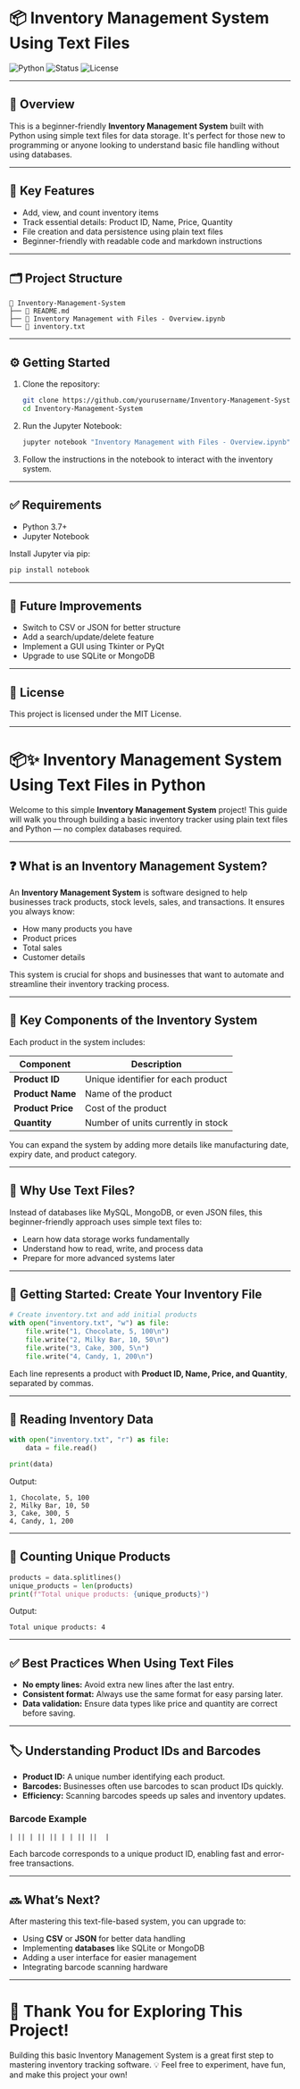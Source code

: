 # 📦 Inventory Management System Using Text Files

![Python](https://img.shields.io/badge/Python-3.7%2B-blue)
![Status](https://img.shields.io/badge/status-complete-brightgreen)
![License](https://img.shields.io/badge/license-MIT-lightgrey)

---

## 📖 Overview

This is a beginner-friendly **Inventory Management System** built with Python using simple text files for data storage. It's perfect for those new to programming or anyone looking to understand basic file handling without using databases.

---

## 🧩 Key Features

- Add, view, and count inventory items
- Track essential details: Product ID, Name, Price, Quantity
- File creation and data persistence using plain text files
- Beginner-friendly with readable code and markdown instructions

---

## 🗂️ Project Structure

```
📁 Inventory-Management-System
├── 📄 README.md
├── 📓 Inventory Management with Files - Overview.ipynb
└── 📄 inventory.txt
```

---

## ⚙️ Getting Started

1. Clone the repository:
   ```bash
   git clone https://github.com/yourusername/Inventory-Management-System.git
   cd Inventory-Management-System
   ```

2. Run the Jupyter Notebook:
   ```bash
   jupyter notebook "Inventory Management with Files - Overview.ipynb"
   ```

3. Follow the instructions in the notebook to interact with the inventory system.

---

## ✅ Requirements

- Python 3.7+
- Jupyter Notebook

Install Jupyter via pip:
```bash
pip install notebook
```

---

## 📌 Future Improvements

- Switch to CSV or JSON for better structure
- Add a search/update/delete feature
- Implement a GUI using Tkinter or PyQt
- Upgrade to use SQLite or MongoDB

---

## 📝 License

This project is licensed under the MIT License.

---

# 📦✨ Inventory Management System Using Text Files in Python

Welcome to this simple **Inventory Management System** project! This guide will walk you through building a basic inventory tracker using plain text files and Python — no complex databases required.

---

## ❓ What is an Inventory Management System?

An **Inventory Management System** is software designed to help businesses track products, stock levels, sales, and transactions. It ensures you always know:

* How many products you have  
* Product prices  
* Total sales  
* Customer details  

This system is crucial for shops and businesses that want to automate and streamline their inventory tracking process.

---

## 🧩 Key Components of the Inventory System

Each product in the system includes:

| Component         | Description                        |
| ----------------- | ---------------------------------- |
| **Product ID**    | Unique identifier for each product |
| **Product Name**  | Name of the product                |
| **Product Price** | Cost of the product                |
| **Quantity**      | Number of units currently in stock |

You can expand the system by adding more details like manufacturing date, expiry date, and product category.

---

## 💾 Why Use Text Files?

Instead of databases like MySQL, MongoDB, or even JSON files, this beginner-friendly approach uses simple text files to:

* Learn how data storage works fundamentally  
* Understand how to read, write, and process data  
* Prepare for more advanced systems later  

---

## 🚀 Getting Started: Create Your Inventory File

```python
# Create inventory.txt and add initial products
with open("inventory.txt", "w") as file:
    file.write("1, Chocolate, 5, 100\n")
    file.write("2, Milky Bar, 10, 50\n")
    file.write("3, Cake, 300, 5\n")
    file.write("4, Candy, 1, 200\n")
```

Each line represents a product with **Product ID, Name, Price, and Quantity**, separated by commas.

---

## 📖 Reading Inventory Data

```python
with open("inventory.txt", "r") as file:
    data = file.read()

print(data)
```

Output:

```
1, Chocolate, 5, 100
2, Milky Bar, 10, 50
3, Cake, 300, 5
4, Candy, 1, 200
```

---

## 🔢 Counting Unique Products

```python
products = data.splitlines()
unique_products = len(products)
print(f"Total unique products: {unique_products}")
```

Output:

```
Total unique products: 4
```

---

## ✅ Best Practices When Using Text Files

* **No empty lines:** Avoid extra new lines after the last entry.  
* **Consistent format:** Always use the same format for easy parsing later.  
* **Data validation:** Ensure data types like price and quantity are correct before saving.  

---

## 🏷️ Understanding Product IDs and Barcodes

* **Product ID:** A unique number identifying each product.  
* **Barcodes:** Businesses often use barcodes to scan product IDs quickly.  
* **Efficiency:** Scanning barcodes speeds up sales and inventory updates.  

### Barcode Example

```
| || | || || | | || ||  |
```

Each barcode corresponds to a unique product ID, enabling fast and error-free transactions.

---

## 🔜 What’s Next?

After mastering this text-file-based system, you can upgrade to:

* Using **CSV** or **JSON** for better data handling  
* Implementing **databases** like SQLite or MongoDB  
* Adding a user interface for easier management  
* Integrating barcode scanning hardware  

---

# 🎉 Thank You for Exploring This Project!

Building this basic Inventory Management System is a great first step to mastering inventory tracking software. 💡 Feel free to experiment, have fun, and make this project your own!